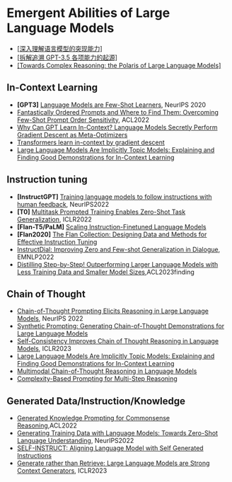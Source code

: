 # Emergent Abilities of Large Language Models

- [[深入理解语言模型的突现能力]](https://yaofu.notion.site/A-Closer-Look-at-Large-Language-Models-Emergent-Abilities-493876b55df5479d80686f68a1abd72f)
- [[拆解追溯 GPT-3.5 各项能力的起源]](https://yaofu.notion.site/How-does-GPT-Obtain-its-Ability-Tracing-Emergent-Abilities-of-Language-Models-to-their-Sources-b9a57ac0fcf74f30a1ab9e3e36fa1dc1)
- [[Towards Complex Reasoning: the Polaris of Large Language Models]](https://yaofu.notion.site/Towards-Complex-Reasoning-the-Polaris-of-Large-Language-Models-c2b4a51355b44764975f88e6a42d4e75)


## In-Context Learning
- **[GPT3]** [Language Models are Few-Shot Learners](https://proceedings.neurips.cc/paper_files/paper/2020/file/1457c0d6bfcb4967418bfb8ac142f64a-Paper.pdf), NeurIPS 2020
- [Fantastically Ordered Prompts and Where to Find Them: Overcoming Few-Shot Prompt Order Sensitivity](https://aclanthology.org/2022.acl-long.556/), ACL2022
- [Why Can GPT Learn In-Context? Language Models Secretly Perform Gradient Descent as Meta-Optimizers](https://arxiv.org/abs/2212.10559)
- [Transformers learn in-context by gradient descent](https://arxiv.org/abs/2212.07677)
- [Large Language Models Are Implicitly Topic Models: Explaining and Finding Good Demonstrations for In-Context Learning](https://arxiv.org/abs/2301.11916)


## Instruction tuning
- **[InstructGPT]** [Training language models to follow instructions with human feedback](https://proceedings.neurips.cc/paper_files/paper/2022/file/b1efde53be364a73914f58805a001731-Paper-Conference.pdf), NeurIPS2022
- **[T0]** [Multitask Prompted Training Enables Zero-Shot Task Generalization](https://openreview.net/pdf?id=9Vrb9D0WI4), ICLR2022
- **[Flan-T5/PaLM]** [Scaling Instruction-Finetuned Language Models](https://arxiv.org/abs/2210.11416)
- **[Flan2020]** [The Flan Collection: Designing Data and Methods for Effective Instruction Tuning](https://arxiv.org/abs/2301.13688)
- [InstructDial: Improving Zero and Few-shot Generalization in Dialogue](https://aclanthology.org/2022.emnlp-main.33/), EMNLP2022
- [Distilling Step-by-Step! Outperforming Larger Language Models with Less Training Data and Smaller Model Sizes](https://arxiv.org/abs/2305.02301),ACL2023finding

## Chain of Thought
- [Chain-of-Thought Prompting Elicits Reasoning in Large Language Models](https://proceedings.neurips.cc/paper_files/paper/2022/file/9d5609613524ecf4f15af0f7b31abca4-Paper-Conference.pdf), NeurIPS 2022
- [Synthetic Prompting: Generating Chain-of-Thought Demonstrations for Large Language Models](https://arxiv.org/abs/2302.00618)
- [Self-Consistency Improves Chain of Thought Reasoning in Language Models](https://arxiv.org/abs/2203.11171), ICLR2023
- [Large Language Models Are Implicitly Topic Models: Explaining and Finding Good Demonstrations for In-Context Learning](https://arxiv.org/abs/2301.11916)
- [Multimodal Chain-of-Thought Reasoning in Language Models](https://arxiv.org/abs/2302.00923)
- [Complexity-Based Prompting for Multi-Step Reasoning](https://arxiv.org/abs/2210.00720)

## Generated Data/Instruction/Knowledge
- [Generated Knowledge Prompting for Commonsense Reasoning](https://aclanthology.org/2022.acl-long.225/),ACL2022
- [Generating Training Data with Language Models: Towards Zero-Shot Language Understanding](https://proceedings.neurips.cc/paper_files/paper/2022/file/0346c148ba1c21c6b4780a961ea141dc-Paper-Conference.pdf), NeurIPS2022
- [SELF-INSTRUCT: Aligning Language Model with Self Generated Instructions](https://arxiv.org/abs/2212.10560)
- [Generate rather than Retrieve: Large Language Models are Strong Context Generators](https://arxiv.org/abs/2209.10063), ICLR2023


